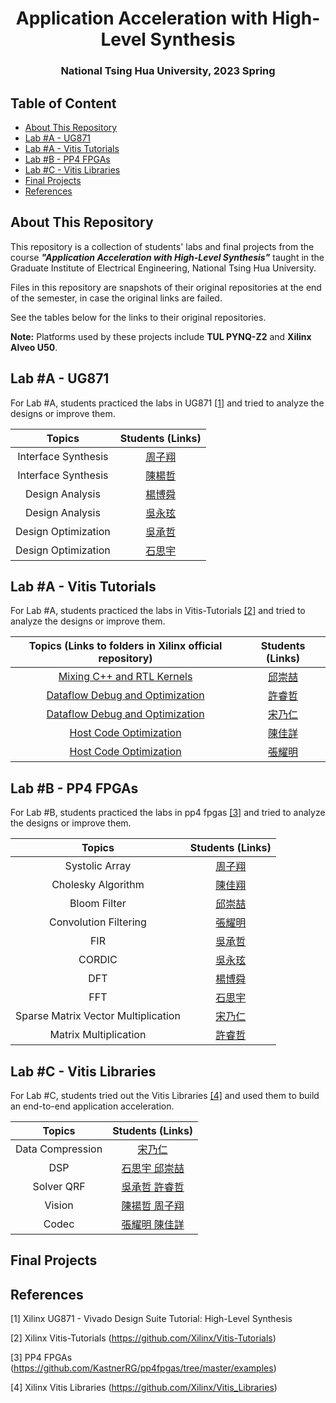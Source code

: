 <h1 align="center">Application Acceleration with High-Level Synthesis</h1>

<h3 align="center">National Tsing Hua University, 2023 Spring</h3>



## Table of Content

- [About This Repository](#about-this-repository)
- [Lab #A - UG871](#lab-a---ug871)
- [Lab #A - Vitis Tutorials](#lab-A---vitis-tutorials)
- [Lab #B - PP4 FPGAs](#lab-B---pp4-fpgas)
- [Lab #C - Vitis Libraries](#lab-c---vitis-libraries)
- [Final Projects](#final-projects)
- [References](#references)



## About This Repository

This repository is a collection of students' labs and final projects from the course ***"Application Acceleration with High-Level Synthesis"*** taught in the Graduate Institute of Electrical Engineering, National Tsing Hua University.

Files in this repository are snapshots of their original repositories at the end of the semester, in case the original links are failed. 

See the tables below for the links to their original repositories.

**Note:** Platforms used by these projects include **TUL PYNQ-Z2** and **Xilinx Alveo U50**.



## Lab #A - UG871

For Lab #A, students practiced the labs in UG871 [[1]](#[1]) and tried to analyze the designs or improve them.

|             Topics              |                       Students (Links)                       |
| :-----------------------------: | :----------------------------------------------------------: |
|       Interface Synthesis       |      [周子翔](https://github.com/ecoyukino/labA_InterfaceSynthesis)      |
|       Interface Synthesis       |      [陳楊哲](https://github.com/ZheChen-Bill/Interface_Synthesis)      |
|         Design Analysis         | [楊博舜](https://github.com/JasonYanggg/HLS) |
|         Design Analysis         | [吳永玹](https://github.com/Ri-chard-Wu/AAHLS-LabA) |
|       Design Optimization       |   [吳承哲](https://github.com/sssh311318/HLS_LAB_A)   |
|       Design Optimization       |   [石思宇](https://github.com/freud96/Design_Optimization)   |


## Lab #A - Vitis Tutorials

For Lab #A, students practiced the labs in Vitis-Tutorials [[2]](#[2]) and tried to analyze the designs or improve them.

|   Topics (Links to folders in Xilinx official repository)    |                       Students (Links)                       |
| :----------------------------------------------------------: | :----------------------------------------------------------: |
| [Mixing C++ and RTL Kernels](https://github.com/Xilinx/Vitis-Tutorials/tree/2021.2/Hardware_Acceleration/Feature_Tutorials/02-mixing-c-rtl-kernels) | [邱崇喆](https://github.com/ccontemplator/Vitis-mixed-c-rtl-kernel) |
| [Dataflow Debug and Optimization](https://github.com/Xilinx/Vitis-Tutorials/tree/2022.1/Hardware_Acceleration/Feature_Tutorials/03-dataflow_debug_and_optimization) |       [許睿哲](https://github.com/ray3210ray3210/2022HLS)        |
| [Dataflow Debug and Optimization](https://github.com/Xilinx/Vitis-Tutorials/tree/2022.1/Hardware_Acceleration/Feature_Tutorials/03-dataflow_debug_and_optimization) |       [宋乃仁](https://github.com/Barry-Sung/HLS_LABA_Dataflow-Debug-and-Optimization)        |
| [Host Code Optimization](https://github.com/jiaxianggg-chen/07-host-code-opt_V2.git) | [陳佳詳](https://github.com/yclin629/High-Level-Synthesis--Host-Memory-Access) |
| [Host Code Optimization](https://github.com/Xilinx/Vitis-Tutorials/tree/2022.1/Hardware_Acceleration/Design_Tutorials/07-host-code-opt) | [張耀明](https://github.com/s095339/LabA-host-code-optimization) |



## Lab #B - PP4 FPGAs

For Lab #B, students practiced the labs in pp4 fpgas [[3]](#[3]) and tried to analyze the designs or improve them.

|          Topics          |                       Students (Links)                       |
| :----------------------: | :----------------------------------------------------------: |
|      Systolic Array      |    [周子翔](https://github.com/SzuHsi/AAHLS_LabB_cordic)     |
|    Cholesky Algorithm    |    [陳佳翔](https://github.com/SzuHsi/AAHLS_LabB_cordic)     |
|        Bloom Filter      |    [邱崇喆](https://github.com/SzuHsi/AAHLS_LabB_cordic)     |
|  Convolution Filtering   |    [張耀明](https://github.com/SzuHsi/AAHLS_LabB_cordic)     |
|           FIR            |    [吳承哲](https://github.com/SzuHsi/AAHLS_LabB_cordic)     |
|          CORDIC          |    [吳永玹](https://github.com/SzuHsi/AAHLS_LabB_cordic)     |
|           DFT            |     [楊博舜](https://github.com/StanTeng/AAHLS_labB_DFT)     |
|           FFT            |     [石思宇](https://github.com/StanTeng/AAHLS_labB_DFT)     |
|Sparse Matrix Vector Multiplication|     [宋乃仁](https://github.com/StanTeng/AAHLS_labB_DFT)     |
|  Matrix Multiplication   | [許睿哲](https://github.com/andy39866821/AAHLS-LabB-Matrix-Multiplication) |

## Lab #C - Vitis Libraries

For Lab #C, students tried out the Vitis Libraries [[4]](#[4]) and used them to build an end-to-end application acceleration.

|          Topics          |                       Students (Links)                       |
| :----------------------: | :----------------------------------------------------------: |
|      Data Compression    |    [宋乃仁](https://github.com/Barry-Sung/LAB_C_data_compression) |
|            DSP           |    [石思宇 邱崇喆](https://github.com/ccontemplator/AAHLS_LAB_C)     |
|        Solver QRF        |    [吳承哲 許睿哲](https://github.com/sssh311318/Lab_C_solver_QRF)     |
|          Vision          |    [陳揚哲 周子翔](https://github.com/ZheChen-Bill/Vision)     |
|           Codec          |    [張耀明 陳佳詳](https://github.com/s095339/LABC-Codec)           |

## Final Projects

## References

<a id="[1]">[1]</a> Xilinx UG871 - Vivado Design Suite Tutorial: High-Level Synthesis

<a id="[2]">[2]</a> Xilinx Vitis-Tutorials (https://github.com/Xilinx/Vitis-Tutorials)

<a id="[3]">[3]</a> PP4 FPGAs (https://github.com/KastnerRG/pp4fpgas/tree/master/examples)

<a id="[4]">[4]</a> Xilinx Vitis Libraries (https://github.com/Xilinx/Vitis_Libraries)
